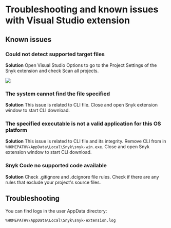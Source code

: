 # Troubleshooting and known issues with Visual Studio extension

## Known issues

### Could not detect supported target files

**Solution** Open Visual Studio Options to go to the Project Settings of the Snyk extension and check Scan all projects.

![](../../.gitbook/assets/readme\_image\_4\_1.png)

### The system cannot find the file specified

**Solution** This issue is related to CLI file. Close and open Snyk extension window to start CLI download.

### The specified executable is not a valid application for this OS platform

**Solution** This issue is related to CLI file and its integrity. Remove CLI from in\
`%HOMEPATH%\AppData\Local\Snyk\snyk-win.exe`. Close and open Snyk extension window to start CLI download.

### Snyk Code no supported code available

**Solution** Check .gitignore and .dcignore file rules. Check if there are any rules that exclude your project's source files.

## Troubleshooting

You can find logs in the user AppData directory:

```
%HOMEPATH%\AppData\Local\Snyk\snyk-extension.log
```

